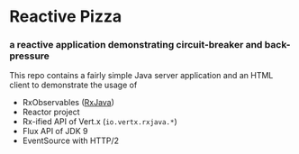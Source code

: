 # Reactive Pizza
### a reactive application demonstrating circuit-breaker and back-pressure

This repo contains a fairly simple Java server application and an HTML client to demonstrate the usage of
* RxObservables ([RxJava](http://reactivex.io/))
* Reactor project
* Rx-ified API of Vert.x (`io.vertx.rxjava.*`)
* Flux API of JDK 9
* EventSource with HTTP/2

